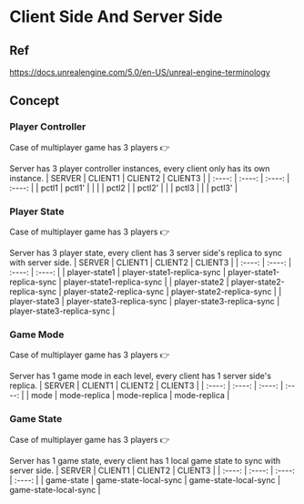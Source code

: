 # Client Side And Server Side

## Ref
https://docs.unrealengine.com/5.0/en-US/unreal-engine-terminology

## Concept

### Player Controller
Case of multiplayer game has 3 players 👉 

Server has 3 player controller instances, every client only has its own instance.
| SERVER | CLIENT1 | CLIENT2 | CLIENT3 |
| :----: | :----:  | :----:  | :----:  |
| pctl1  | pctl1'  |         |         |
| pctl2  |         | pctl2'  |         |
| pctl3  |         |         | pctl3'  |


### Player State
Case of multiplayer game has 3 players 👉 

Server has 3 player state, every client has 3 server side's replica to sync with server side.
| SERVER | CLIENT1 | CLIENT2 | CLIENT3 |
| :----: | :----:  | :----:  | :----:  |
| player-state1 | player-state1-replica-sync | player-state1-replica-sync | player-state1-replica-sync |
| player-state2 | player-state2-replica-sync | player-state2-replica-sync | player-state2-replica-sync |
| player-state3 | player-state3-replica-sync | player-state3-replica-sync | player-state3-replica-sync |


### Game Mode
Case of multiplayer game has 3 players 👉 

Server has 1 game mode in each level, every client has 1 server side's replica.
| SERVER | CLIENT1 | CLIENT2 | CLIENT3 |
| :----: | :----:  | :----:  | :----:  |
| mode | mode-replica | mode-replica | mode-replica |


### Game State
Case of multiplayer game has 3 players 👉 

Server has 1 game state, every client has 1 local game state to sync with server side.
| SERVER | CLIENT1 | CLIENT2 | CLIENT3 |
| :----: | :----:  | :----:  | :----:  |
| game-state | game-state-local-sync | game-state-local-sync | game-state-local-sync |


